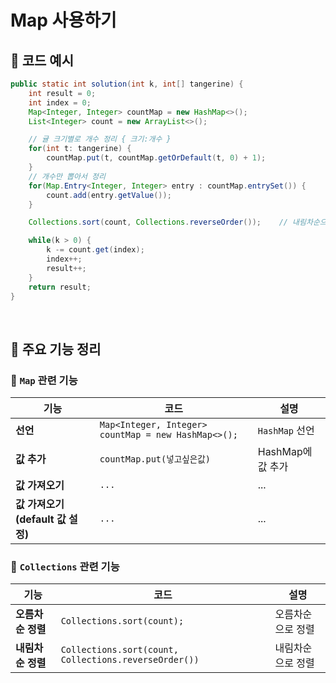 # Map 사용하기

## 🚀 코드 예시
```java
public static int solution(int k, int[] tangerine) {
    int result = 0;
    int index = 0;
    Map<Integer, Integer> countMap = new HashMap<>();
    List<Integer> count = new ArrayList<>();

    // 귤 크기별로 개수 정리 { 크기:개수 }
    for(int t: tangerine) {
        countMap.put(t, countMap.getOrDefault(t, 0) + 1);
    }
    // 개수만 뽑아서 정리
    for(Map.Entry<Integer, Integer> entry : countMap.entrySet()) {
        count.add(entry.getValue());
    }

    Collections.sort(count, Collections.reverseOrder());	// 내림차순으로 정렬

    while(k > 0) {
        k -= count.get(index);
        index++;
        result++;
    }
    return result;
}
```

<br />

## 🔧 주요 기능 정리  

### 📌 `Map` 관련 기능  

| 기능 | 코드 | 설명 |
|------|------|------|
| **선언** | `Map<Integer, Integer> countMap = new HashMap<>();` | `HashMap` 선언 |
| **값 추가** | `countMap.put(넣고싶은값)` | HashMap에 값 추가 |
| **값 가져오기** | `...` | ... |
| **값 가져오기(default 값 설정)** | `...` | ... |

### 📌 `Collections` 관련 기능  

| 기능 | 코드 | 설명 |
|------|------|------|
| **오름차순 정렬** | `Collections.sort(count);` | 오름차순으로 정렬 |
| **내림차순 정렬** | `Collections.sort(count, Collections.reverseOrder())` | 내림차순으로 정렬 |